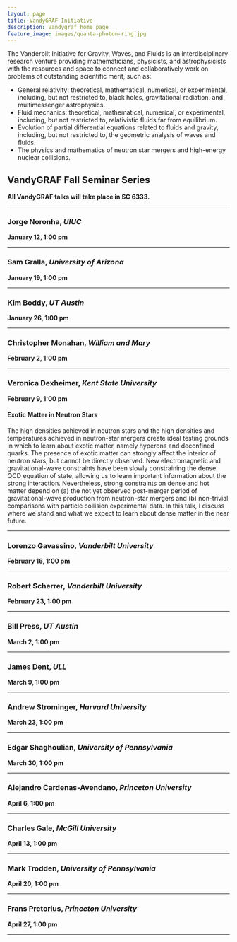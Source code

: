 ```yaml
---
layout: page
title: VandyGRAF Initiative 
description: Vandygraf home page 
feature_image: images/quanta-photon-ring.jpg
---
```


 The Vanderbilt Initiative  for Gravity, Waves, and Fluids is an interdisciplinary research venture  providing mathematicians, physicists, and astrophysicists with the resources and space to connect and collaboratively work on problems of outstanding scientific merit, such as:

+ General relativity: theoretical, mathematical, numerical, or experimental, including, but not restricted to, black holes, gravitational radiation, and multimessenger astrophysics.
+ Fluid mechanics: theoretical, mathematical, numerical, or experimental, including, but not restricted to, relativistic fluids far from equilibrium.
+ Evolution of partial differential equations related to fluids and gravity, including, but not restricted to, the geometric analysis of waves and fluids.
+ The physics and mathematics of neutron star mergers and high-energy nuclear collisions.

## VandyGRAF Fall Seminar Series

**All VandyGRAF talks will take place in SC 6333.**

<hr>

### Jorge Noronha, *UIUC*
**January 12, 1:00 pm**

<hr>

### Sam Gralla, *University of Arizona*
**January 19, 1:00 pm**

<hr>

### Kim Boddy, *UT Austin*
**January 26, 1:00 pm**

<hr>

### Christopher Monahan, *William and Mary*
**February 2, 1:00 pm**

<hr>

### Veronica Dexheimer, *Kent State University*
**February 9, 1:00 pm**

#### Exotic Matter in Neutron Stars

The high densities achieved in neutron stars and the high densities and
temperatures achieved in neutron-star mergers create ideal testing grounds in
which to learn about exotic matter, namely hyperons and deconfined quarks. The
presence of exotic matter can strongly affect the interior of neutron stars,
but cannot be directly observed. New electromagnetic and gravitational-wave
constraints have been slowly constraining the dense QCD equation of state,
allowing us to learn important information about the strong interaction.
Nevertheless, strong constraints on dense and hot matter depend on (a) the not
yet observed post-merger period of gravitational-wave production from
neutron-star mergers and (b) non-trivial comparisons with particle collision
experimental data. In this talk, I discuss where we stand and what we expect to
learn about dense matter in the near future.

<hr>

### Lorenzo Gavassino, *Vanderbilt University*
**February 16, 1:00 pm**

<hr>

### Robert Scherrer, *Vanderbilt University*
**February 23, 1:00 pm**

<hr>

### Bill Press, *UT Austin*
**March 2, 1:00 pm**

<hr>

### James Dent, *ULL*
**March 9, 1:00 pm**

<hr>

### Andrew Strominger, *Harvard University*
**March 23, 1:00 pm**

<hr>

### Edgar Shaghoulian, *University of Pennsylvania*
**March 30, 1:00 pm**

<hr>

### Alejandro Cardenas-Avendano, *Princeton University*
**April 6, 1:00 pm**

<hr>

### Charles Gale, *McGill University*
**April 13, 1:00 pm**

<hr>

### Mark Trodden, *University of Pennsylvania*
**April 20, 1:00 pm**

<hr>

### Frans Pretorius, *Princeton University*
**April 27, 1:00 pm**

<hr>
